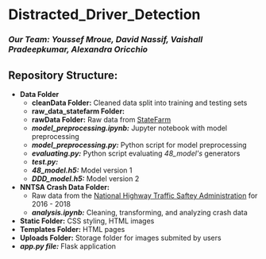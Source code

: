 # Distracted_Driver_Detection
### _Our Team: Youssef Mroue, David Nassif, Vaishall Pradeepkumar, Alexandra Oricchio_

## Repository Structure:
- **Data Folder**
  - **cleanData Folder:** Cleaned data split into training and testing sets
  - **raw_data_statefarm Folder:**
  - **rawData Folder:** Raw data from [StateFarm](https://www.kaggle.com/c/state-farm-distracted-driver-detection/data)
  - **_model_preprocessing.ipynb:_** Jupyter notebook with model preprocessing 
  - **_model_preprocessing.py:_** Python script for model preprocessing 
  - **_evaluating.py:_** Python script evaluating _48_model's_ generators
  - **_test.py:_**
  - **_48_model.h5:_** Model version 1
  - **_DDD_model.h5:_** Model version 2
- **NNTSA Crash Data Folder:** 
  - Raw data from the [National Highway Traffic Saftey Administration](https://www.nhtsa.gov/node/97996/221) for 2016 - 2018
  - **_analysis.ipynb:_** Cleaning, transforming, and analyzing crash data
- **Static Folder:** CSS styling, HTML images 
- **Templates Folder:** HTML pages
- **Uploads Folder:** Storage folder for images submited by users
- **_app.py file:_** Flask application
